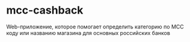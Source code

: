 # mcc-cashback
Web-приложение, которое помогает определить категорию по MCC коду или названию магазина для основных российских банков
